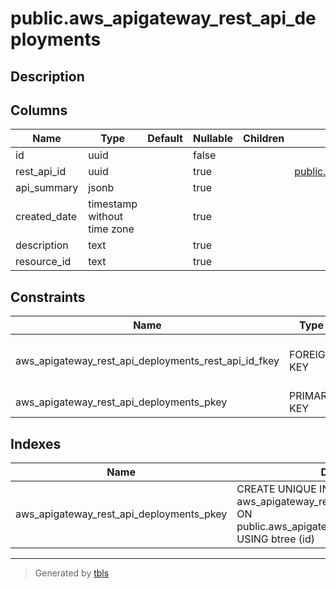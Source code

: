 # public.aws_apigateway_rest_api_deployments

## Description

## Columns

| Name | Type | Default | Nullable | Children | Parents | Comment |
| ---- | ---- | ------- | -------- | -------- | ------- | ------- |
| id | uuid |  | false |  |  |  |
| rest_api_id | uuid |  | true |  | [public.aws_apigateway_rest_apis](public.aws_apigateway_rest_apis.md) |  |
| api_summary | jsonb |  | true |  |  |  |
| created_date | timestamp without time zone |  | true |  |  |  |
| description | text |  | true |  |  |  |
| resource_id | text |  | true |  |  |  |

## Constraints

| Name | Type | Definition |
| ---- | ---- | ---------- |
| aws_apigateway_rest_api_deployments_rest_api_id_fkey | FOREIGN KEY | FOREIGN KEY (rest_api_id) REFERENCES aws_apigateway_rest_apis(id) ON DELETE CASCADE |
| aws_apigateway_rest_api_deployments_pkey | PRIMARY KEY | PRIMARY KEY (id) |

## Indexes

| Name | Definition |
| ---- | ---------- |
| aws_apigateway_rest_api_deployments_pkey | CREATE UNIQUE INDEX aws_apigateway_rest_api_deployments_pkey ON public.aws_apigateway_rest_api_deployments USING btree (id) |

---

> Generated by [tbls](https://github.com/k1LoW/tbls)
